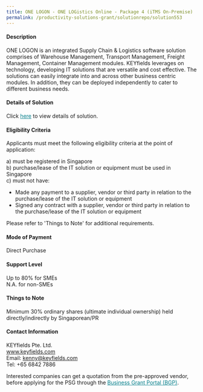 ```yaml
---
title: ONE LOGON - ONE LOGistics Online - Package 4 (iTMS On-Premise)
permalink: /productivity-solutions-grant/solutionrepo/solution553
---
```


#### Description

ONE LOGON is an integrated Supply Chain & Logistics software solution comprises of Warehouse Management, Transport Management, Freight Management, Container Management modules.
KEYfields leverages on technology, developing IT solutions that are versatile and cost effective. The solutions can easily integrate into and across other business centric modules. In addition, they can be deployed independently to cater to different business needs.

#### Details of Solution

Click <a href='https://govassist.gobusiness.gov.sg/images/psg/KEYfields_Annex_3_Part_4.pdf' style='color:#037e8a'>here</a> to view details of solution.

#### Eligibility Criteria

Applicants must meet the following eligibility criteria at the point of application:

a) must be registered in Singapore <br>
b) purchase/lease of the IT solution or equipment must be used in Singapore <br>
c) must not have:
- Made any payment to a supplier, vendor or third party in relation to the purchase/lease of the IT solution or equipment
- Signed any contract with a supplier, vendor or third party in relation to the purchase/lease of the IT solution or equipment

Please refer to 'Things to Note' for additional requirements.

#### Mode of Payment
Direct Purchase

#### Support Level
Up to 80% for SMEs <br>
N.A. for non-SMEs

#### Things to Note
Minimum 30% ordinary shares (ultimate individual ownership) held directly/indirectly by Singaporean/PR

#### Contact Information
KEYfields Pte. Ltd.<br>www.keyfields.com<br>Email: kenny@keyfields.com<br>Tel: +65 6842 7886

Interested companies can get a quotation from the pre-approved vendor, before applying for the PSG through the <a target='_blank' style='color:#037e8a' href='https://www.businessgrants.gov.sg/'>Business Grant Portal (BGP)</a>.
